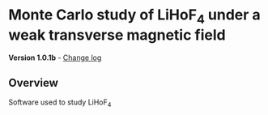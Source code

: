 # Monte Carlo study of LiHoF<sub>4</sub> under a weak transverse magnetic field 

**Version 1.0.1b** - [Change log](changelog.md)

## Overview
Software used to study LiHoF<sub>4</sub> 